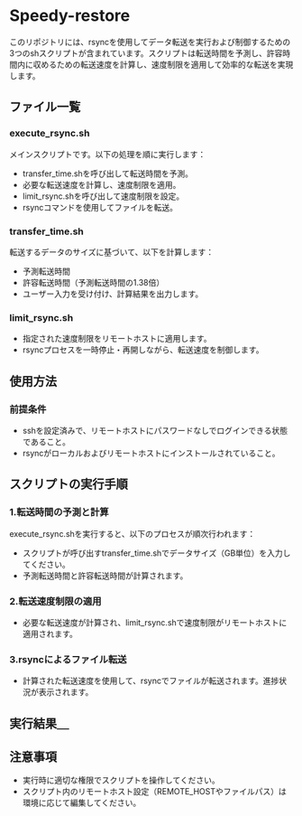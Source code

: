 # Speedy-restore

このリポジトリには、rsyncを使用してデータ転送を実行および制御するための3つのshスクリプトが含まれています。スクリプトは転送時間を予測し、許容時間内に収めるための転送速度を計算し、速度制限を適用して効率的な転送を実現します。

## ファイル一覧
### execute_rsync.sh
メインスクリプトです。以下の処理を順に実行します：
- transfer_time.shを呼び出して転送時間を予測。
- 必要な転送速度を計算し、速度制限を適用。
- limit_rsync.shを呼び出して速度制限を設定。
- rsyncコマンドを使用してファイルを転送。

### transfer_time.sh
転送するデータのサイズに基づいて、以下を計算します：
- 予測転送時間
- 許容転送時間（予測転送時間の1.38倍）
- ユーザー入力を受け付け、計算結果を出力します。

### limit_rsync.sh
- 指定された速度制限をリモートホストに適用します。
- rsyncプロセスを一時停止・再開しながら、転送速度を制御します。

## 使用方法
### 前提条件
- sshを設定済みで、リモートホストにパスワードなしでログインできる状態であること。
- rsyncがローカルおよびリモートホストにインストールされていること。

## スクリプトの実行手順
### 1.転送時間の予測と計算

execute_rsync.shを実行すると、以下のプロセスが順次行われます：
- スクリプトが呼び出すtransfer_time.shでデータサイズ（GB単位）を入力してください。
- 予測転送時間と許容転送時間が計算されます。

### 2.転送速度制限の適用 
- 必要な転送速度が計算され、limit_rsync.shで速度制限がリモートホストに適用されます。

### 3.rsyncによるファイル転送
- 計算された転送速度を使用して、rsyncでファイルが転送されます。進捗状況が表示されます。

## 実行結果＿


## 注意事項
- 実行時に適切な権限でスクリプトを操作してください。
- スクリプト内のリモートホスト設定（REMOTE_HOSTやファイルパス）は環境に応じて編集してください。

